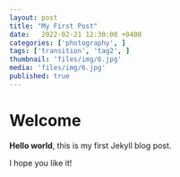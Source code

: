 ```yaml
---
layout: post
title: "My First Post"
date:   2022-02-21 12:30:00 +0400
categories: ['photography', ]
tags: ['transition', 'tag2', ]
thumbnail: 'files/img/6.jpg'
media: 'files/img/6.jpg'
published: true
---
```

# Welcome

**Hello world**, this is my first Jekyll blog post.

I hope you like it!
